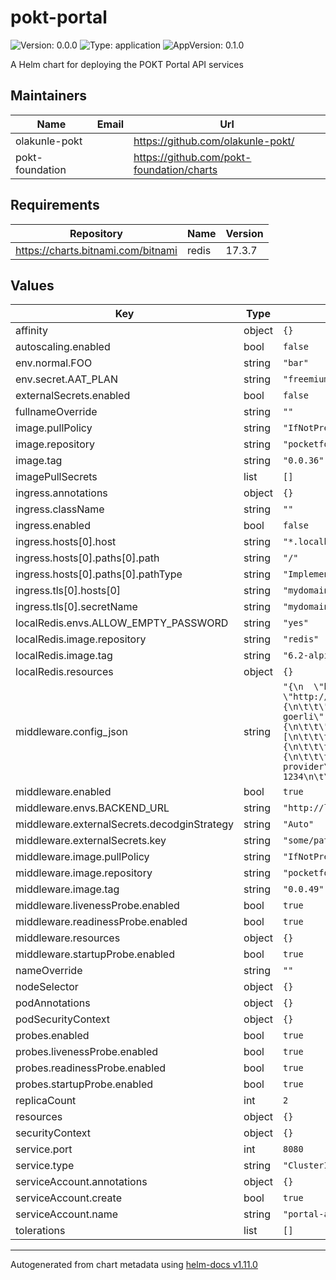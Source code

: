 # pokt-portal

![Version: 0.0.0](https://img.shields.io/badge/Version-0.1.15-informational?style=flat-square) ![Type: application](https://img.shields.io/badge/Type-application-informational?style=flat-square) ![AppVersion: 0.1.0](https://img.shields.io/badge/AppVersion-0.1.0-informational?style=flat-square)

A Helm chart for deploying the POKT Portal API services

## Maintainers

| Name | Email | Url |
| ---- | ------ | --- |
| olakunle-pokt |  | <https://github.com/olakunle-pokt/> |
| pokt-foundation |  | <https://github.com/pokt-foundation/charts> |

## Requirements

| Repository | Name | Version |
|------------|------|---------|
| https://charts.bitnami.com/bitnami | redis | 17.3.7 |

## Values

| Key | Type | Default | Description |
|-----|------|---------|-------------|
| affinity | object | `{}` |  |
| autoscaling.enabled | bool | `false` |  |
| env.normal.FOO | string | `"bar"` |  |
| env.secret.AAT_PLAN | string | `"freemium"` |  |
| externalSecrets.enabled | bool | `false` |  |
| fullnameOverride | string | `""` |  |
| image.pullPolicy | string | `"IfNotPresent"` |  |
| image.repository | string | `"pocketfoundation/portal-api"` |  |
| image.tag | string | `"0.0.36"` |  |
| imagePullSecrets | list | `[]` |  |
| ingress.annotations | object | `{}` |  |
| ingress.className | string | `""` |  |
| ingress.enabled | bool | `false` |  |
| ingress.hosts[0].host | string | `"*.localhost"` |  |
| ingress.hosts[0].paths[0].path | string | `"/"` |  |
| ingress.hosts[0].paths[0].pathType | string | `"ImplementationSpecific"` |  |
| ingress.tls[0].hosts[0] | string | `"mydomain.com"` |  |
| ingress.tls[0].secretName | string | `"mydomain-com-tls"` |  |
| localRedis.envs.ALLOW_EMPTY_PASSWORD | string | `"yes"` |  |
| localRedis.image.repository | string | `"redis"` |  |
| localRedis.image.tag | string | `"6.2-alpine"` |  |
| localRedis.resources | object | `{}` |  |
| middleware.config_json | string | `"{\n  \"backend_url\": \"http://localhost:3000\",\n\t\"chain_mappings\": {\n\t\t\"eth-mainnet\": \"eth\",\n\t\t\"eth-goerli\": \"eth\"\n\t},\n\t\"plugins_config\": {\n\t\t\"plugins\": [\n\t\t\t\"mev\"\n\t\t],\n\t\t\"mev\": {\n\t\t\t\"chains\": {\n\t\t\t\t\"avax\": {\n\t\t\t\t\t\"provider\": \"avax-provider\",\n\t\t\t\t\t\"sleep_duration\": 1234\n\t\t\t\t}\n\t\t\t}\n\t\t}\n\t}\n}\n"` |  |
| middleware.enabled | bool | `true` |  |
| middleware.envs.BACKEND_URL | string | `"http://localhost:3000"` |  |
| middleware.externalSecrets.decodginStrategy | string | `"Auto"` |  |
| middleware.externalSecrets.key | string | `"some/path/secret"` |  |
| middleware.image.pullPolicy | string | `"IfNotPresent"` |  |
| middleware.image.repository | string | `"pocketfoundation/portal-middleware"` |  |
| middleware.image.tag | string | `"0.0.49"` |  |
| middleware.livenessProbe.enabled | bool | `true` |  |
| middleware.readinessProbe.enabled | bool | `true` |  |
| middleware.resources | object | `{}` |  |
| middleware.startupProbe.enabled | bool | `true` |  |
| nameOverride | string | `""` |  |
| nodeSelector | object | `{}` |  |
| podAnnotations | object | `{}` |  |
| podSecurityContext | object | `{}` |  |
| probes.enabled | bool | `true` |  |
| probes.livenessProbe.enabled | bool | `true` |  |
| probes.readinessProbe.enabled | bool | `true` |  |
| probes.startupProbe.enabled | bool | `true` |  |
| replicaCount | int | `2` |  |
| resources | object | `{}` |  |
| securityContext | object | `{}` |  |
| service.port | int | `8080` |  |
| service.type | string | `"ClusterIP"` |  |
| serviceAccount.annotations | object | `{}` |  |
| serviceAccount.create | bool | `true` |  |
| serviceAccount.name | string | `"portal-api"` |  |
| tolerations | list | `[]` |  |

----------------------------------------------
Autogenerated from chart metadata using [helm-docs v1.11.0](https://github.com/norwoodj/helm-docs/releases/v1.11.0)
